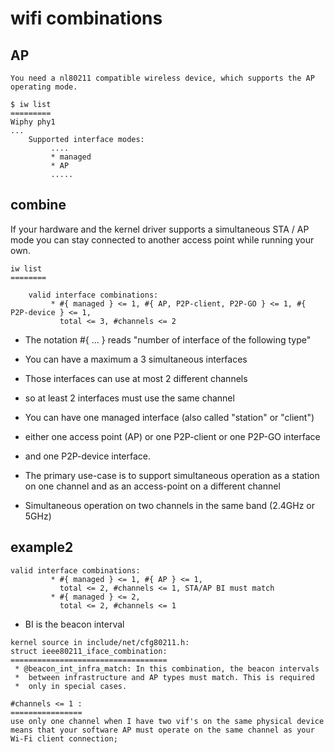 # wifi combinations

## AP

```
You need a nl80211 compatible wireless device, which supports the AP operating mode.

$ iw list
=========
Wiphy phy1
...
	Supported interface modes:
		 ....
		 * managed
		 * AP
		 .....

```


## combine

If your hardware and the kernel driver supports a simultaneous STA / AP mode you can stay connected to another access point while running your own.

```
iw list
========

	valid interface combinations:
		 * #{ managed } <= 1, #{ AP, P2P-client, P2P-GO } <= 1, #{ P2P-device } <= 1,
		   total <= 3, #channels <= 2

```

* The notation #{ ... } reads "number of interface of the following type"
* You can have a maximum a 3 simultaneous interfaces
* Those interfaces can use at most 2 different channels 
* so at least 2 interfaces must use the same channel
* You can have one managed interface (also called "station" or "client")
* either one access point (AP) or one P2P-client or one P2P-GO interface
* and one P2P-device interface.


* The primary use-case is to support simultaneous operation as a station on one channel and as an access-point on a different channel
* Simultaneous operation on two channels in the same band (2.4GHz or 5GHz)


## example2

```
valid interface combinations:
         * #{ managed } <= 1, #{ AP } <= 1,
           total <= 2, #channels <= 1, STA/AP BI must match
         * #{ managed } <= 2,
           total <= 2, #channels <= 1

```

* BI is the beacon interval

```
kernel source in include/net/cfg80211.h:
struct ieee80211_iface_combination:
===================================
 * @beacon_int_infra_match: In this combination, the beacon intervals
 *  between infrastructure and AP types must match. This is required
 *  only in special cases.

```

```
#channels <= 1 :
================
use only one channel when I have two vif's on the same physical device
means that your software AP must operate on the same channel as your Wi-Fi client connection;
```


